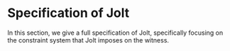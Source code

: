# Specification of Jolt

In this section, we give a full specification of Jolt, specifically focusing on the constraint system that Jolt imposes on the witness.

